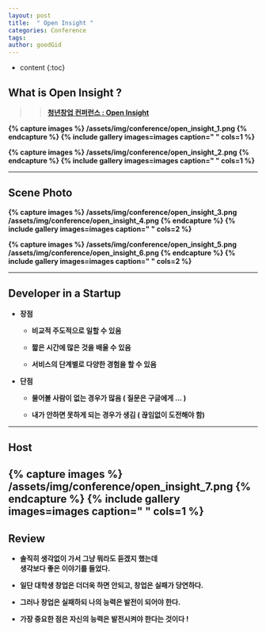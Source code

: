 ```yaml
---
layout: post
title:  " Open Insight "
categories: Conference
tags: 
author: goodGid
---
```

* content
{:toc}


## What is Open Insight ?

>> <b>[청년창업 컨퍼런스 : Open Insight](https://onoffmix.com/event/122023)<b>



{% capture images %}
	/assets/img/conference/open_insight_1.png
{% endcapture %}
{% include gallery images=images caption=" " cols=1 %}



{% capture images %}
	/assets/img/conference/open_insight_2.png
{% endcapture %}
{% include gallery images=images caption=" " cols=1 %}

---

## Scene Photo

{% capture images %}
	/assets/img/conference/open_insight_3.png
	/assets/img/conference/open_insight_4.png
{% endcapture %}
{% include gallery images=images caption=" " cols=2 %}

{% capture images %}
	/assets/img/conference/open_insight_5.png
	/assets/img/conference/open_insight_6.png
{% endcapture %}
{% include gallery images=images caption=" " cols=2 %}

---
## Developer in a Startup

* 장점
	* 비교적 주도적으로 일할 수 있음

	* 짧은 시간에 많은 것을 배울 수 있음

	* 서비스의 단계별로 다양한 경험을 할 수 있음

* 단점
	* 물어볼 사람이 없는 경우가 많음 ( 질문은 구글에게 ... )

	* 내가 안하면 못하게 되는 경우가 생김 ( 끊임없이 도전해야 함)

---

## Host

{% capture images %}
	/assets/img/conference/open_insight_7.png
{% endcapture %}
{% include gallery images=images caption=" " cols=1 %}
---

## Review

* 솔직히 생각없이 가서 그냥 뭐라도 듣겠지 했는데 <br> 생각보다 좋은 이야기를 들었다.

* 일단 대학생 창업은 더더욱 하면 안되고, 창업은 실패가 당연하다.

* 그러나 창업은 실패하되 나의 능력은 발전이 되어야 한다.

* 가장 중요한 점은 자신의 능력은 발전시켜야 한다는 것이다 !
